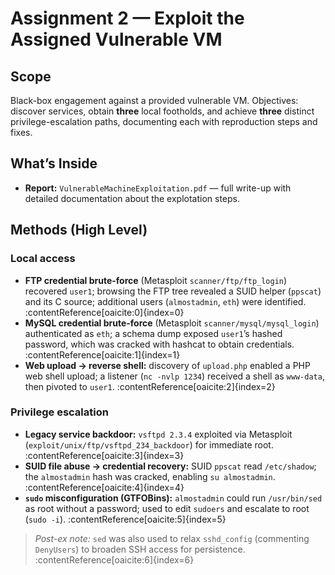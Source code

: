 # Assignment 2 — Exploit the Assigned Vulnerable VM

## Scope
Black-box engagement against a provided vulnerable VM. Objectives: discover services, obtain **three** local footholds, and achieve **three** distinct privilege-escalation paths, documenting each with reproduction steps and fixes.

## What’s Inside
- **Report:** `VulnerableMachineExploitation.pdf` — full write-up with detailed documentation about the explotation steps.  

## Methods (High Level)

### Local access
- **FTP credential brute-force** (Metasploit `scanner/ftp/ftp_login`) recovered `user1`; browsing the FTP tree revealed a SUID helper (`ppscat`) and its C source; additional users (`almostadmin`, `eth`) were identified. :contentReference[oaicite:0]{index=0}
- **MySQL credential brute-force** (Metasploit `scanner/mysql/mysql_login`) authenticated as `eth`; a schema dump exposed `user1`’s hashed password, which was cracked with hashcat to obtain credentials. :contentReference[oaicite:1]{index=1}
- **Web upload → reverse shell:** discovery of `upload.php` enabled a PHP web shell upload; a listener (`nc -nvlp 1234`) received a shell as `www-data`, then pivoted to `user1`. :contentReference[oaicite:2]{index=2}

### Privilege escalation
- **Legacy service backdoor:** `vsftpd 2.3.4` exploited via Metasploit (`exploit/unix/ftp/vsftpd_234_backdoor`) for immediate root. :contentReference[oaicite:3]{index=3}
- **SUID file abuse → credential recovery:** SUID `ppscat` read `/etc/shadow`; the `almostadmin` hash was cracked, enabling `su almostadmin`. :contentReference[oaicite:4]{index=4}
- **`sudo` misconfiguration (GTFOBins):** `almostadmin` could run `/usr/bin/sed` as root without a password; used to edit `sudoers` and escalate to root (`sudo -i`). :contentReference[oaicite:5]{index=5}

> *Post-ex note:* `sed` was also used to relax `sshd_config` (commenting `DenyUsers`) to broaden SSH access for persistence. :contentReference[oaicite:6]{index=6}
